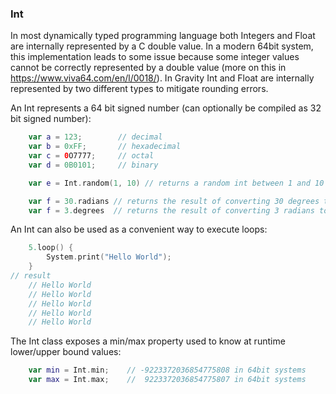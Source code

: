 ### Int

In most dynamically typed programming language both Integers and Float are internally represented by a C double value.
In a modern 64bit system, this implementation leads to some issue because some integer values cannot be correctly represented by a double value (more on this in https://www.viva64.com/en/l/0018/).
In Gravity Int and Float are internally represented by two different types to mitigate rounding errors.

An Int represents a 64 bit signed number (can optionally be compiled as 32 bit signed number):
```swift
	var a = 123;        // decimal
	var b = 0xFF;       // hexadecimal
	var c = 0O7777;     // octal
	var d = 0B0101;     // binary

	var e = Int.random(1, 10) // returns a random int between 1 and 10 inclusive

	var f = 30.radians // returns the result of converting 30 degrees to radians
	var f = 3.degrees  // returns the result of converting 3 radians to degrees
```

An Int can also be used as a convenient way to execute loops:
```swift
	5.loop() {
  		System.print("Hello World");
	}
// result
	// Hello World
	// Hello World
	// Hello World
	// Hello World
	// Hello World
```

The Int class exposes a min/max property used to know at runtime lower/upper bound values:
```swift
	var min = Int.min;    // -9223372036854775808 in 64bit systems
	var max = Int.max;    //  9223372036854775807 in 64bit systems
```
